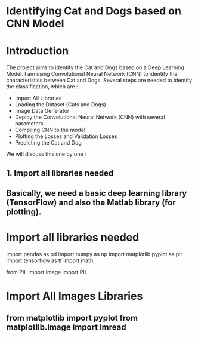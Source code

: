 # Identifying Cat and Dogs based on CNN Model

# Introduction
The project aims to  identify the Cat and Dogs based on a Deep Learning Model. I am using Convolutional Neural Network (CNN) to identify the characteristics between Cat and Dogs. Several steps are needed to identify the classification, which are : 

- Import All Libraries
- Loading the Dataset (Cats and Dogs) 
- Image Data Generator 
- Deploy the Convolutional Neural Network (CNN) with several parameters
- Compiling CNN to the model 
- Plotting the Losses and Validation Losses
- Predicting the Cat and Dog 

We will discuss this one by one : 

## 1. Import all libraries needed 
Basically, we need a basic deep learning library (TensorFlow) and also the Matlab library (for plotting).
---
# Import all libraries needed
import pandas as pd
import numpy as np
import matplotlib.pyplot as plt
import tensorflow as tf
import math

from PIL import Image
import PIL
# Import All Images Libraries
from matplotlib import pyplot
from matplotlib.image import imread
---
